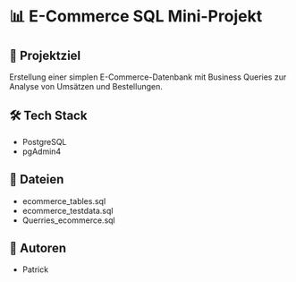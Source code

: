 # 📊 E-Commerce SQL Mini-Projekt

## 📝 Projektziel
Erstellung einer simplen E-Commerce-Datenbank mit Business Queries zur Analyse von Umsätzen und Bestellungen.

## 🛠️ Tech Stack
- PostgreSQL
- pgAdmin4

## 📁 Dateien
- ecommerce_tables.sql
- ecommerce_testdata.sql
- Querries_ecommerce.sql

## 🙌 Autoren
- Patrick